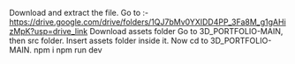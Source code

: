 Download and extract the file.
Go to :- https://drive.google.com/drive/folders/1QJ7bMv0YXIDD4PP_3Fa8M_g1gAHizMpK?usp=drive_link
Download assets folder
Go to 3D_PORTFOLIO-MAIN, then src folder.
Insert assets folder inside it.
Now cd to 3D_PORTFOLIO-MAIN.
npm i
npm run dev
